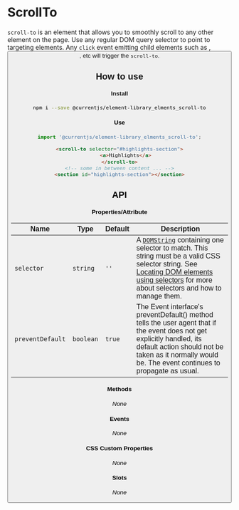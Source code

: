 # ScrollTo

`scroll-to` is an element that allows you to smoothly scroll to any other element on the page.
Use any regular DOM query selector to point to targeting elements. Any `click` event emitting child elements such as
<a>, <button>, etc will trigger the `scroll-to`.

## How to use

#### Install

```sh
npm i --save @currentjs/element-library_elments_scroll-to
```

#### Use

```js
import '@currentjs/element-library_elments_scroll-to';
```

```html
<scroll-to selector="#highlights-section">
    <a>Highlights</a>
</scroll-to>
<!-- some in between content ... -->
<section id="highlights-section"></section>
```

## API

#### Properties/Attribute

| Name             | Type      | Default | Description                                                                                                                                                                                                                                                                                                                                                               |
| ---------------- | --------- | ------- | ------------------------------------------------------------------------------------------------------------------------------------------------------------------------------------------------------------------------------------------------------------------------------------------------------------------------------------------------------------------------- |
| `selector`       | `string`  | `''`    | A [`DOMString`](https://developer.mozilla.org/en-US/docs/Web/API/DOMString) containing one selector to match. This string must be a valid CSS selector string. See [Locating DOM elements using selectors](https://developer.mozilla.org/en-US/docs/Web/API/Document_object_model/Locating_DOM_elements_using_selectors) for more about selectors and how to manage them. |
| `preventDefault` | `boolean` | `true`  | The Event interface's preventDefault() method tells the user agent that if the event does not get explicitly handled, its default action should not be taken as it normally would be. The event continues to propagate as usual.                                                                                                                                          |

#### Methods

_None_

#### Events

_None_

#### CSS Custom Properties

_None_

#### Slots

_None_
